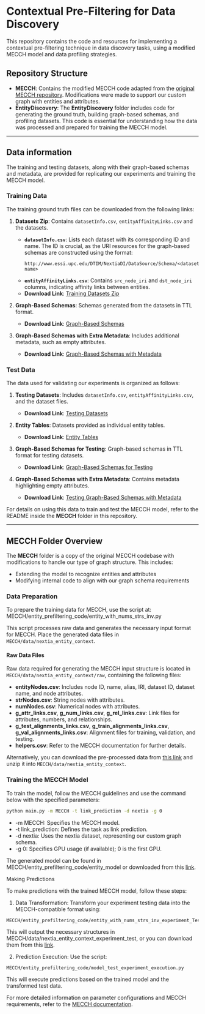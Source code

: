 # Contextual Pre-Filtering for Data Discovery

This repository contains the code and resources for implementing a contextual pre-filtering technique in data discovery tasks, using a modified MECCH model and data profiling strategies.

## Repository Structure

- **MECCH**: Contains the modified MECCH code adapted from the [original MECCH repository](https://github.com/cynricfu/MECCH/tree/master). Modifications were made to support our custom graph with entities and attributes.
- **EntityDiscovery**: The **EntityDiscovery** folder includes code for generating the ground truth, building graph-based schemas, and profiling datasets. This code is essential for understanding how the data was processed and prepared for training the MECCH model.

---

## Data information

The training and testing datasets, along with their graph-based schemas and metadata, are provided for replicating our experiments and training the MECCH model.

### Training Data

The training ground truth files can be downloaded from the following links:

1. **Datasets Zip**: Contains `datasetInfo.csv`, `entityAffinityLinks.csv` and the datasets.
   - **`datasetInfo.csv`**: Lists each dataset with its corresponding ID and name. The ID is crucial, as the URI resources for the graph-based schemas are constructed using the format:
     ```
     http://www.essi.upc.edu/DTIM/NextiaDI/DataSource/Schema/<datasetID>/<resource name>
     ```
   - **`entityAffinityLinks.csv`**: Contains `src_node_iri` and `dst_node_iri` columns, indicating affinity links between entities.
   - **Download Link**: [Training Datasets Zip](https://mydisk.cs.upc.edu/s/AfCn9dskZL9dpja)

2. **Graph-Based Schemas**: Schemas generated from the datasets in TTL format.
   - **Download Link**: [Graph-Based Schemas](https://mydisk.cs.upc.edu/s/74kTEcE4tB25f9G)

3. **Graph-Based Schemas with Extra Metadata**: Includes additional metadata, such as empty attributes.
   - **Download Link**: [Graph-Based Schemas with Metadata](https://mydisk.cs.upc.edu/s/ZNEzES7FYScFE52)


### Test Data

   The data used for validating our experiments is organized as follows:

   1. **Testing Datasets**: Includes `datasetInfo.csv`, `entityAffinityLinks.csv`, and the dataset files.
      - **Download Link**: [Testing Datasets](https://mydisk.cs.upc.edu/s/dsgBiTyxkmaFKJj)

   2. **Entity Tables**: Datasets provided as individual entity tables.
      - **Download Link**: [Entity Tables](https://mydisk.cs.upc.edu/s/ye3t3qgDPtzLTBk)

   3. **Graph-Based Schemas for Testing**: Graph-based schemas in TTL format for testing datasets.
      - **Download Link**: [Graph-Based Schemas for Testing](https://mydisk.cs.upc.edu/s/k44GXK2BBEfiEQ6)

   4. **Graph-Based Schemas with Extra Metadata**: Contains metadata highlighting empty attributes.
      - **Download Link**: [Testing Graph-Based Schemas with Metadata](https://mydisk.cs.upc.edu/s/k44GXK2BBEfiEQ6)

   For details on using this data to train and test the MECCH model, refer to the README inside the **MECCH** folder in this repository.   


---



## MECCH Folder Overview

The **MECCH** folder is a copy of the original MECCH codebase with modifications to handle our type of graph structure. This includes:
- Extending the model to recognize entities and attributes
- Modifying internal code to align with our graph schema requirements

### Data Preparation

To prepare the training data for MECCH, use the script at: MECCH/entity_prefiltering_code/entity_with_nums_strs_inv.py


This script processes raw data and generates the necessary input format for MECCH. Place the generated data files in `MECCH/data/nextia_entity_context`.

#### Raw Data Files

Raw data required for generating the MECCH input structure is located in `MECCH/data/nextia_entity_context/raw`, containing the following files:
- **entityNodes.csv**: Includes node ID, name, alias, IRI, dataset ID, dataset name, and node attributes.
- **strNodes.csv**: String nodes with attributes.
- **numNodes.csv**: Numerical nodes with attributes.
- **g_attr_links.csv**, **g_num_links.csv**, **g_rel_links.csv**: Link files for attributes, numbers, and relationships.
- **g_test_alignments_links.csv**, **g_train_alignments_links.csv**, **g_val_alignments_links.csv**: Alignment files for training, validation, and testing.
- **helpers.csv**: Refer to the MECCH documentation for further details.

Alternatively, you can download the pre-processed data from [this link](https://mydisk.cs.upc.edu/s/Mna387A4aZDmLbG) and unzip it into `MECCH/data/nextia_entity_context`.

### Training the MECCH Model

To train the model, follow the MECCH guidelines and use the command below with the specified parameters:

```bash
python main.py -m MECCH -t link_prediction -d nextia -g 0
```
* -m MECCH: Specifies the MECCH model.
* -t link_prediction: Defines the task as link prediction.
* -d nextia: Uses the nextia dataset, representing our custom graph schema.
* -g 0: Specifies GPU usage (if available); 0 is the first GPU.

The generated model can be found in MECCH/entity_prefiltering_code/entity_model or downloaded from this [link](https://mydisk.cs.upc.edu/s/AXsQCyYncw37zqe).

Making Predictions

To make predictions with the trained MECCH model, follow these steps:

1. Data Transformation: Transform your experiment testing data into the MECCH-compatible format using:

```
MECCH/entity_prefiltering_code/entity_with_nums_strs_inv_experiment_Test.py
```

This will output the necessary structures in MECCH/data/nextia_entity_context_experiment_test, or you can download them from this [link](https://mydisk.cs.upc.edu/s/omTYmZzGac4XiwM).

2. Prediction Execution: Use the script:

```
MECCH/entity_prefiltering_code/model_test_experiment_execution.py

```
This will execute predictions based on the trained model and the transformed test data.


For more detailed information on parameter configurations and MECCH requirements, refer to the [MECCH documentation](https://github.com/cynricfu/MECCH/tree/master).
